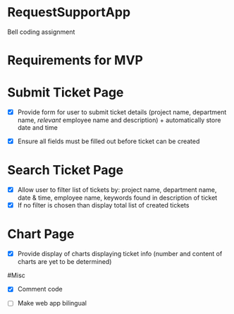 # RequestSupportApp
Bell coding assignment

# Requirements for MVP

# Submit Ticket Page
- [x] Provide form for user to submit ticket details (project name, department name, *relevant* employee name and description) + automatically store date and time
- [x] Ensure all fields must be filled out before ticket can be created


# Search Ticket Page
- [x] Allow user to filter list of tickets by: project name, department name, date & time, employee name, keywords found in description of ticket
- [x] If no filter is chosen than display total list of created tickets

# Chart Page
- [x] Provide display of charts displaying ticket info (number and content of charts are yet to be determined)

#Misc
- [x] Comment code
- [ ] Make web app bilingual


